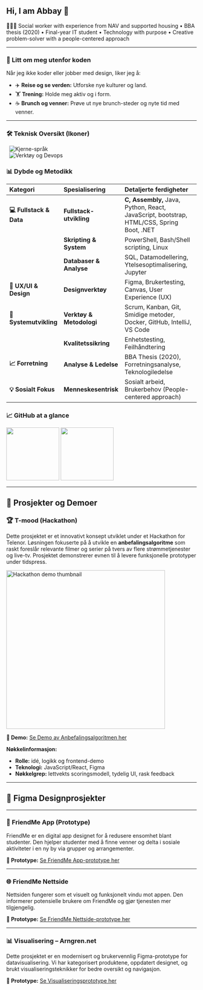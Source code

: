 ## Hi, I am Abbay 👋

👩🏻‍💻 Social worker with experience from NAV and supported housing • BBA thesis (2020) • Final-year IT student • Technology with purpose • Creative problem-solver with a people-centered approach

***

### 🌟 Litt om meg utenfor koden

Når jeg ikke koder eller jobber med design, liker jeg å:

* ✈️ **Reise og se verden:** Utforske nye kulturer og land.
* 🏋️ **Trening:** Holde meg aktiv og i form.
* ☕ **Brunch og venner:** Prøve ut nye brunch-steder og nyte tid med venner.

***

### 🛠️ Teknisk Oversikt (Ikoner)

<p align="left">
  <img src="https://skillicons.dev/icons?i=js,python,c,react,dotnet,bootstrap,java,rider,intellij" alt="Kjerne-språk" />
  <br>
  <img src="https://skillicons.dev/icons?i=postgres,docker,git,github,linux,vscode,idea,figma" alt="Verktøy og Devops" />
</p>

### 📊 Dybde og Metodikk

| Kategori | Spesialisering | Detaljerte ferdigheter |
| :--- | :--- | :--- |
| **💻 Fullstack & Data** | **Fullstack-utvikling** | **C, Assembly,** Java, Python, React, JavaScript, bootstrap, HTML/CSS, Spring Boot, .NET |
| | **Skripting & System** | PowerShell, Bash/Shell scripting, Linux |
| | **Databaser & Analyse** | SQL, Datamodellering, Ytelsesoptimalisering, Jupyter |
| **🎨 UX/UI & Design** | **Designverktøy** | Figma, Brukertesting, Canvas, User Experience (UX) |
| **🔄 Systemutvikling** | **Verktøy & Metodologi** | Scrum, Kanban, Git, Smidige metoder, Docker, GitHub, IntelliJ, VS Code |
| | **Kvalitetssikring** | Enhetstesting, Feilhåndtering |
| **📈 Forretning** | **Analyse & Ledelse** | BBA Thesis (2020), Forretningsanalyse, Teknologiledelse |
| **💡 Sosialt Fokus** | **Menneskesentrisk** | Sosialt arbeid, Brukerbehov (People-centered approach) |


### 📈 GitHub at a glance
<p>
<picture>
<source
      srcset="https://github-readme-stats.vercel.app/api?username=abmah4259&show_icons=true&hide_title=true&theme=dark&hide_rank=true"
      media="(prefers-color-scheme: dark)"/>
<img src="https://github-readme-stats.vercel.app/api?username=abmah4259&show_icons=true&hide_title=true&theme=light&hide_rank=true" height="140"/>
</picture>
<picture>
<source
      srcset="https://github-readme-stats.vercel.app/api/top-langs/?username=abmah4259&layout=compact&hide_title=true&theme=dark"
      media="(prefers-color-scheme: dark)"/>
<img src="https://github-readme-stats.vercel.app/api/top-langs/?username=abmah4259&layout=compact&hide_title=true&theme=light" height="140"/>
</picture>
</p>

-----------------------
## 🚀 Prosjekter og Demoer

### 🏆 T-mood (Hackathon)

Dette prosjektet er et innovativt konsept utviklet under et Hackathon for Telenor. Løsningen fokuserte på å utvikle en **anbefalingsalgoritme** som raskt foreslår relevante filmer og serier på tvers av flere strømmetjenester og live-tv. Prosjektet demonstrerer evnen til å levere funksjonelle prototyper under tidspress.

[<img src="https://img.youtube.com/vi/8Bu8ytL0GMc/hqdefault.jpg" width="420" alt="Hackathon demo thumbnail">](https://www.youtube.com/watch?v=8Bu8ytL0GMc)

**🔗 Demo:** [Se Demo av Anbefalingsalgoritmen her](https://www.youtube.com/watch?v=8Bu8ytL0GMc)

**Nøkkelinformasjon:**
* **Rolle:** idé, logikk og frontend-demo
* **Teknologi:** JavaScript/React, Figma
* **Nøkkelgrep:** lettvekts scoringsmodell, tydelig UI, rask feedback

***

## 🎨 Figma Designprosjekter

***

### 📱 FriendMe App (Prototype)

FriendMe er en digital app designet for å redusere ensomhet blant studenter. Den hjelper studenter med å finne venner og delta i sosiale aktiviteter i en ny by via grupper og arrangementer.

**🔗 Prototype:** [Se FriendMe App-prototype her](https://www.figma.com/proto/7asvJBebrnUxOF8UzWJ3iW/App--friendme?node-id=196-209&t=7uJvJcyGUBtzXY2G-1)

***

### 🌐 FriendMe Nettside

Nettsiden fungerer som et visuelt og funksjonelt vindu mot appen. Den informerer potensielle brukere om FriendMe og gjør tjenesten mer tilgjengelig.

**🔗 Prototype:** [Se FriendMe Nettside-prototype her](https://www.figma.com/proto/PMFVB68lide8Mf1yyQg6Gp/Nettside--friendme?t=5uvPjwrBvtHCoJMQ-1)

***

### 📊 Visualisering – Arngren.net

Dette prosjektet er en modernisert og brukervennlig Figma-prototype for datavisualisering. Vi har kategorisert produktene, oppdatert designet, og brukt visualiseringsteknikker for bedre oversikt og navigasjon.

**🔗 Prototype:** [Se Visualiseringsprototype her](https://www.figma.com/proto/27xeWMjwQ20PtQ2qLeGM9h/Visualisering?node-id=0-1&t=5uvPjwrBvtHCoJMQ-1)
